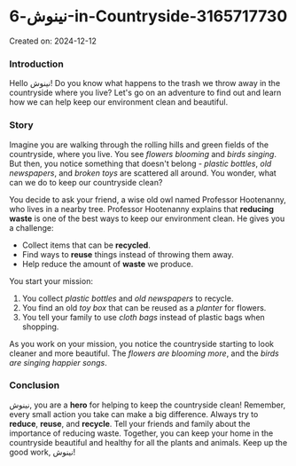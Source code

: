 # نینوش-6-in-Countryside-3165717730

Created on: 2024-12-12

### Introduction
Hello نینوش! Do you know what happens to the trash we throw away in the countryside where you live? Let's go on an adventure to find out and learn how we can help keep our environment clean and beautiful.

### Story
Imagine you are walking through the rolling hills and green fields of the countryside, where you live. You see *flowers blooming* and *birds singing*. But then, you notice something that doesn't belong - *plastic bottles*, *old newspapers*, and *broken toys* are scattered all around. You wonder, what can we do to keep our countryside clean? 

You decide to ask your friend, a wise old owl named Professor Hootenanny, who lives in a nearby tree. Professor Hootenanny explains that **reducing waste** is one of the best ways to keep our environment clean. He gives you a challenge: 
- Collect items that can be **recycled**.
- Find ways to **reuse** things instead of throwing them away.
- Help reduce the amount of **waste** we produce.

You start your mission:
1. You collect *plastic bottles* and *old newspapers* to recycle.
2. You find an old *toy box* that can be reused as a *planter* for flowers.
3. You tell your family to use *cloth bags* instead of plastic bags when shopping.

As you work on your mission, you notice the countryside starting to look cleaner and more beautiful. The *flowers are blooming more*, and the *birds are singing happier songs*.

### Conclusion
نینوش, you are a **hero** for helping to keep the countryside clean! Remember, every small action you take can make a big difference. Always try to **reduce**, **reuse**, and **recycle**. Tell your friends and family about the importance of reducing waste. Together, you can keep your home in the countryside beautiful and healthy for all the plants and animals. Keep up the good work, نینوش!
